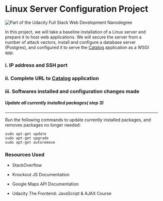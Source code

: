 # Linux Server Configuration Project
![Part of the Udacity Full Stack Web Development Nanodegree](https://img.shields.io/badge/Udacity-Full%20Stack%20Web%20Developer%20Nanodegree-lightgrey.svg)

In this project, we will take a baseline installation of a Linux server and prepare it to host web applications. We will secure the server from a number of attack vectors, install and configure a database server (Postgres), and configured it to serve the [Catalog] application as a WSGI app.

### i. IP address and SSH port

### ii. Complete URL to [Catalog] application

### iii. Softwares installed and configuration changes made

##### Update all currently installed packages( step 3)
________________
Run the following commands to update currently installed packages, and removes packages no longer needed:
```
sudo apt-get update
sudo apt-get upgrade
sudo apt-get autoremove
```


### Resources Used
- StackOverflow
- Knockout JS Documentation
- Google Maps API Documentation
- Udacity The Frontend: JavaScript & AJAX Course

   [Catalog]: <https://github.com/oisbel/catalog-project.git>